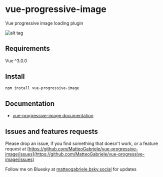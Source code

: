 # vue-progressive-image

Vue progressive image loading plugin

![alt tag](https://raw.githubusercontent.com/MatteoGabriele/vue-progressive-image/master/example.gif)

## Requirements

Vue ^3.0.0

## Install

```bash
npm install vue-progressive-image
```

## Documentation

- [vue-progressive-image documentation](https://matteo-gabriele.gitbook.io/vue-progressive-image/)

## Issues and features requests

Please drop an issue, if you find something that doesn't work, or a feature request at [https://github.com/MatteoGabriele/vue-progressive-image/issues](https://github.com/MatteoGabriele/vue-progressive-image/issues)

Follow me on Bluesky at [matteogabriele.bsky.social](https://bsky.app/profile/matteogabriele.bsky.social) for updates
